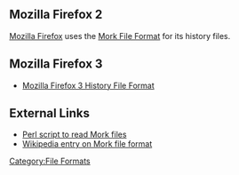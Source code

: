 ## Mozilla Firefox 2

[Mozilla Firefox](Mozilla_Firefox "wikilink") uses the [Mork File
Format](Mork_File_Format "wikilink") for its history files.

## Mozilla Firefox 3

- [Mozilla Firefox 3 History File
  Format](Mozilla_Firefox_3_History_File_Format "wikilink")

## External Links

- [Perl script to read Mork files](http://www.jwz.org/hacks/mork.pl)
- [Wikipedia entry on Mork file
  format](http://en.wikipedia.org/wiki/Mork_(file_format))

[Category:File Formats](Category:File_Formats "wikilink")